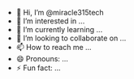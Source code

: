 - 👋 Hi, I’m @miracle315tech
- 👀 I’m interested in ...
- 🌱 I’m currently learning ...
- 💞️ I’m looking to collaborate on ...
- 📫 How to reach me ...
- 😄 Pronouns: ...
- ⚡ Fun fact: ...

<!---
miracle315tech/miracle315tech is a ✨ special ✨ repository because its `README.md` (this file) appears on your GitHub profile.
You can click the Preview link to take a look at your changes.
--->
